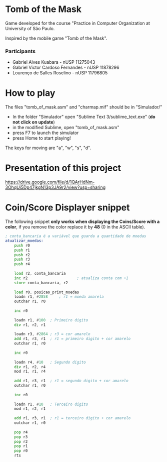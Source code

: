 # Tomb of the Mask
Game developed for the course "Practice in Computer Organization at University of São Paulo.

Inspired by the mobile game "Tomb of the Mask".

### Participants
* Gabriel Alves Kuabara - nUSP 11275043
* Gabriel Victor Cardoso Fernandes - nUSP 11878296
* Lourenço de Salles Roselino - nUSP 11796805

# How to play
The files "tomb_of_mask.asm" and "charmap.mif" should be in "Simulador/"

- In the folder "Simulador" open "Sublime Text 3/sublime_text.exe" (**do not click on update**)
- in the modified Sublime, open "tomb_of_mask.asm"
- press F7 to launch the simulator
- press Home to start playing!

The keys for moving are "a", "w", "s", "d".

# Presentation of this project
https://drive.google.com/file/d/1QArHdNm-3OhqUi5Dp47jkgN13p3JA9r2/view?usp=sharing

# Coin/Score Displayer snippet
The following snippet **only works when displaying the Coins/Score with a color**,
if you remove the color replace it by **48** (0 in the ASCII table).

```asm
; conta_bancaria é a variável que guarda a quantidade de moedas
atualizar_moedas:
	push r0
	push r1
	push r2
	push r3
	push r4
	
	load r2, conta_bancaria
	inc r2						; atualiza conta com +1
	store conta_bancaria, r2
	
	load r0, posicao_print_moedas
	loadn r1, #2858		; r1 = moeda amarela
	outchar r1, r0
	
	inc r0
	
	loadn r1, #100	; Primeiro digito
	div r1, r2, r1
	
	loadn r3, #2864	; r3 = cor amarelo
	add r1, r3, r1	; r1 = primeiro digito + cor amarelo
	outchar r1, r0
	
	inc r0
	
	loadn r4, #10	; Segundo digito
	div r1, r2, r4
	mod r1, r1, r4
	
	add r1, r3, r1	; r1 = segundo digito + cor amarelo
	outchar r1, r0
	
	inc r0
	
	loadn r1, #10	; Terceiro digito
	mod r1, r2, r1
	
	add r1, r3, r1	; r1 = terceiro digito + cor amarelo
	outchar r1, r0
	
	pop r4
	pop r3
	pop r2
	pop r1
	pop r0
	rts
```